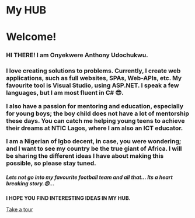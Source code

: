 # My HUB

<h1> Welcome! </h1>

<h3>
  HI THERE!
I am Onyekwere Anthony Udochukwu.
</h3>

<h3>
  I love creating solutions to problems. Currently, I create web applications, such as full websites, SPAs, Web-APIs, etc. My favourite tool is Visual Studio, using ASP.NET. I speak a few languages, but I am most fluent in C# 😎.

I also have a passion for mentoring and education, especially for young boys; the boy child does not have a lot of mentorship these days. You can catch me helping young teens to achieve their dreams at NTIC Lagos, where I am also an ICT educator.

I am a Nigerian of Igbo decent, in case, you were wondering; and I want to see my country be the true giant of Africa. I will be sharing the different ideas I have about making this possible, so please stay tuned.
</h3>

<h5> Lets not go into my favourite football team and all that… Its a heart breaking story.😢… </h5>

<b> I HOPE YOU FIND INTERESTING IDEAS IN MY HUB. </b>

<a href="Tour">Take a tour</a>
